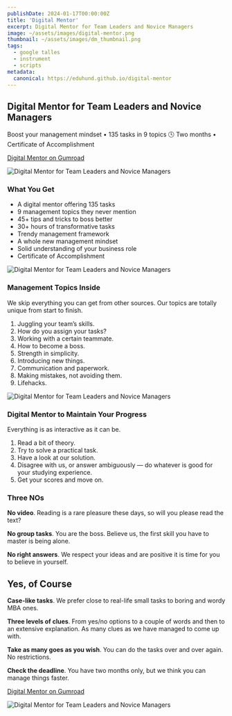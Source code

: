 ```yaml
---
publishDate: 2024-01-17T00:00:00Z
title: 'Digital Mentor'
excerpt: Digital Mentor for Team Leaders and Novice Managers
image: ~/assets/images/digital-mentor.png
thumbnail: ~/assets/images/dm_thumbnail.png
tags:
  - google talles
  - instrument
  - scripts
metadata:
  canonical: https://eduhund.github.io/digital-mentor
---
```


## Digital Mentor for Team Leaders and Novice Managers
Boost your management mindset • 135 tasks in 9 topics 🕓 Two months • Certificate of Accomplishment

[Digital Mentor on Gumroad](https://eduhund.gumroad.com/l/bosses)

![Digital Mentor for Team Leaders and Novice Managers](~/assets/images/digital-mentor-3.png)

### What You Get
- A digital mentor offering 135 tasks
- 9 management topics they never mention
- 45+ tips and tricks to boss better
- 30+ hours of transformative tasks
- Trendy management framework
- A whole new management mindset
- Solid understanding of your business role
- Certificate of Accomplishment

![Digital Mentor for Team Leaders and Novice Managers](~/assets/images/digital-mentor-4.png)

### Management Topics Inside
We skip everything you can get from other sources. Our topics are totally unique from start to finish.

1. Juggling your team’s skills.
2. How do you assign your tasks?
3. Working with a certain teammate.
4. How to become a boss.
5. Strength in simplicity.
6. Introducing new things.
7. Communication and paperwork.
8. Making mistakes, not avoiding them.
9. Lifehacks.

![Digital Mentor for Team Leaders and Novice Managers](~/assets/images/digital-mentor-5.png)

### Digital Mentor to Maintain Your Progress
Everything is as interactive as it can be.

1. Read a bit of theory.
2. Try to solve a practical task.
3. Have a look at our solution.
4. Disagree with us, or answer ambiguously — do whatever is good for your studying experience.
5. Get your scores and move on.

### Three NOs
**No video**. Reading is a rare pleasure these days, so will you please read the text?

**No group tasks**. You are the boss. Believe us, the first skill you have to master is being alone.

**No right answers**. We respect your ideas and are positive it is time for you to believe in yourself.

## Yes, of Course
**Case-like tasks**. We prefer close to real-life small tasks to boring and wordy MBA ones.

**Three levels of clues**. From yes/no options to a couple of words and then to an extensive explanation. As many clues as we have managed to come up with.

**Take as many goes as you wish**. You can do the tasks over and over again. No restrictions.

**Check the deadline**. You have two months only, but we think you can manage things faster.

[Digital Mentor on Gumroad](https://eduhund.gumroad.com/l/bosses)

![Digital Mentor for Team Leaders and Novice Managers](~/assets/images/digital-mentor-6.png)
